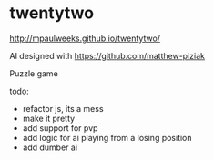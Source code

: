 # twentytwo

http://mpaulweeks.github.io/twentytwo/

AI designed with https://github.com/matthew-piziak

Puzzle game

todo:

- refactor js, its a mess
- make it pretty
- add support for pvp
- add logic for ai playing from a losing position
- add dumber ai
